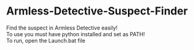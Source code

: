 # Armless-Detective-Suspect-Finder
Find the suspect in Armless Detective easily!  
To use you must have python installed and set as PATH!  
To run, open the Launch.bat file